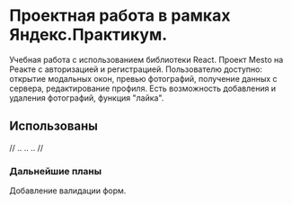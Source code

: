# Проектная работа в рамках Яндекс.Практикум. 

Учебная работа с использованием библиотеки React.
Проект Mesto на Реакте с авторизацией и регистрацией.
Пользователю доступно: открытие модальных окон, превью фотографий, получение данных с сервера, редактирование профиля. Есть возможность добавления и удаления фотографий, функция "лайка".

## Использованы

// .. .. .. //

### Дальнейшие планы

Добавление валидации форм.
